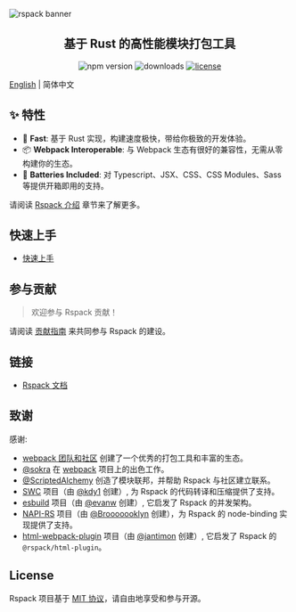 ![rspack banner](https://lf3-static.bytednsdoc.com/obj/eden-cn/rjhwzy/ljhwZthlaukjlkulzlp/rspack-banner-1610.png)

<h2 align="center">基于 Rust 的高性能模块打包工具</h2>

<p align="center">
  <img src="https://img.shields.io/npm/v/@rspack/core?style=flat-square&colorA=564341&colorB=EDED91" alt="npm version" />
  <img src="https://img.shields.io/npm/dm/@rspack/core.svg?style=flat-square&colorA=564341&colorB=EDED91" alt="downloads" />
  <a href="https://github.com/modern-js-dev/rspack/blob/main/LICENSE"><img src="https://img.shields.io/npm/l/@rspack/core?style=flat-square&colorA=564341&colorB=EDED91" alt="license" /></a>
</p>

[English](./README.md) | 简体中文

## ✨ 特性

- 🚀 **Fast**: 基于 Rust 实现，构建速度极快，带给你极致的开发体验。
- 📦 **Webpack Interoperable**: 与 Webpack 生态有很好的兼容性，无需从零构建你的生态。
- 🎨 **Batteries Included**: 对 Typescript、JSX、CSS、CSS Modules、Sass 等提供开箱即用的支持。

请阅读 [Rspack 介绍](https://rspack.org/zh/guide/introduction.html) 章节来了解更多。

## 快速上手

- [快速上手](https://rspack.org/zh/guide/getting-started.html)

## 参与贡献

> 欢迎参与 Rspack 贡献！

请阅读 [贡献指南](./CONTRIBUTING.md) 来共同参与 Rspack 的建设。

## 链接

- [Rspack 文档](https://rspack.org)

## 致谢

感谢:

- [webpack 团队和社区](https://webpack.js.org/) 创建了一个优秀的打包工具和丰富的生态。
- [@sokra](https://github.com/sokra) 在 [webpack](https://github.com/webpack/webpack) 项目上的出色工作。
- [@ScriptedAlchemy](https://github.com/ScriptedAlchemy) 创造了模块联邦，并帮助 Rspack 与社区建立联系。
- [SWC](https://swc.rs/) 项目（由 [@kdy1](https://github.com/kdy1) 创建）, 为 Rspack 的代码转译和压缩提供了支持。
- [esbuild](https://github.com/evanw/esbuild) 项目（由 [@evanw](https://github.com/evanw) 创建）, 它启发了 Rspack 的并发架构。
- [NAPI-RS](https://github.com/napi-rs/napi-rs) 项目（由 [@Brooooooklyn](https://github.com/Brooooooklyn) 创建），为 Rspack 的 node-binding 实现提供了支持。
- [html-webpack-plugin](https://github.com/jantimon/html-webpack-plugin) 项目（由 [@jantimon](https://github.com/jantimon) 创建）, 它启发了 Rspack 的 `@rspack/html-plugin`。

## License

Rspack 项目基于 [MIT 协议](https://github.com/modern-js-dev/rspack/blob/main/LICENSE)，请自由地享受和参与开源。
